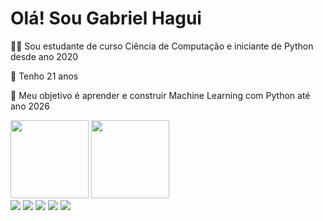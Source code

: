 # Olá! Sou Gabriel Hagui

👨‍🎓 Sou estudante de curso Ciência de Computação e iniciante de Python desde ano 2020

🎂 Tenho 21 anos

🎯 Meu objetivo é aprender e construir Machine Learning com Python até ano 2026

<div>
  <img height="125cm" src="https://github-readme-stats.vercel.app/api?username=CrashXBETAX&show_icons=true&theme=graywhite"/>
  <img height="125cm" src="https://github-readme-stats.vercel.app/api/top-langs/?username=CrashXBETAX&layout=compact"/>
</div>



<div>
  <a href="https://www.linkedin.com/in/gabriel-hagui-dos-santos-967728163/" target="_blank"><img src="https://img.shields.io/badge/LinkedIn-0077B5?style=for-the-badge&logo=linkedin&logoColor=white" target="_blank"></a>
  <a href="https://t.me/CRASHXY" target="_blank"><img src="https://img.shields.io/badge/Telegram-2CA5E0?style=for-the-badge&logo=telegram&logoColor=white" target="_blank"></a>
  <a href="https://stackoverflow.com/users/12975720/crashxy" target="_blank"><img src="https://img.shields.io/badge/Stack_Overflow-FE7A16?style=for-the-badge&logo=stack-overflow&logoColor=white" target="_blank"></a>
  <a href="mailto:gabrielhagui@live.com" target="_blank"><img src="https://img.shields.io/badge/Microsoft_Outlook-0078D4?style=for-the-badge&logo=microsoft-outlook&logoColor=white" target="_blank"></a>
  <img src="https://img.shields.io/badge/Python-14354C?style=for-the-badge&logo=python&logoColor=white" target="_blank">
</div>














